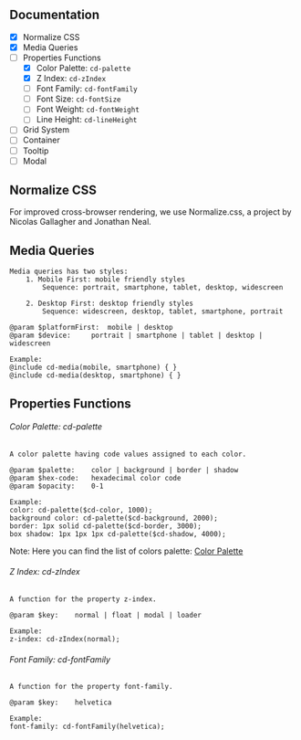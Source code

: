## Documentation

- [X] Normalize CSS
- [X] Media Queries
- [ ] Properties Functions
	- [X] Color Palette: `cd-palette`
	- [X] Z Index: `cd-zIndex`
	- [ ] Font Family: `cd-fontFamily`
	- [ ] Font Size: `cd-fontSize`
	- [ ] Font Weight: `cd-fontWeight`
	- [ ] Line Height: `cd-lineHeight`
- [ ] Grid System
- [ ] Container
- [ ] Tooltip
- [ ] Modal

## Normalize CSS
For improved cross-browser rendering, we use Normalize.css, a project by Nicolas Gallagher and Jonathan Neal.

## Media Queries
```
Media queries has two styles:
	1. Mobile First: mobile friendly styles
		Sequence: portrait, smartphone, tablet, desktop, widescreen 
	
	2. Desktop First: desktop friendly styles
		Sequence: widescreen, desktop, tablet, smartphone, portrait

@param $platformFirst:	mobile | desktop
@param $device:		portrait | smartphone | tablet | desktop | widescreen

Example:
@include cd-media(mobile, smartphone) { }
@include cd-media(desktop, smartphone) { }
```

## Properties Functions

###### Color Palette: cd-palette
```
A color palette having code values assigned to each color.

@param $palette:	color | background | border | shadow
@param $hex-code:	hexadecimal color code
@param $opacity:	0-1

Example:
color: cd-palette($cd-color, 1000);
background color: cd-palette($cd-background, 2000);
border: 1px solid cd-palette($cd-border, 3000);
box shadow: 1px 1px 1px cd-palette($cd-shadow, 4000);
```
Note: Here you can find the list of colors palette: [Color Palette](color-palette.md)

###### Z Index: cd-zIndex
```
A function for the property z-index.

@param $key:	normal | float | modal | loader

Example:
z-index: cd-zIndex(normal);
```

###### Font Family: cd-fontFamily
```
A function for the property font-family.

@param $key:	helvetica

Example:
font-family: cd-fontFamily(helvetica);
```

